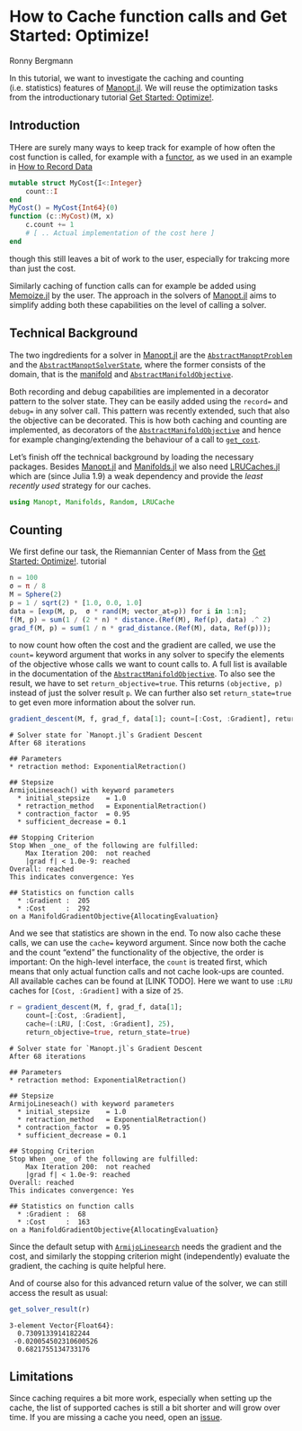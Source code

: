 # How to Cache function calls and Get Started: Optimize!
Ronny Bergmann

In this tutorial, we want to investigate the caching and counting (i.e. statistics) features
of [Manopt.jl](https://manoptjl.org). We will reuse the optimization tasks from the
introductionary tutorial [Get Started: Optimize!](https://manoptjl.org/stable/tutorials/Optimize!.html).

## Introduction

THere are surely many ways to keep track for example of how often the cost function is called,
for example with a [functor](https://docs.julialang.org/en/v1/manual/methods/#Function-like-objects), as we used in an example in [How to Record Data](https://manoptjl.org/stable/tutorials/HowtoRecord.html)

``` julia
mutable struct MyCost{I<:Integer}
    count::I
end
MyCost() = MyCost{Int64}(0)
function (c::MyCost)(M, x)
    c.count += 1
    # [ .. Actual implementation of the cost here ]
end
```

though this still leaves a bit of work to the user, especially for trakcing more than just the cost.

Similarly caching of function calls can for example be added using [Memoize.jl](https://github.com/JuliaCollections/Memoize.jl) by the user.
The approach in the solvers of [Manopt.jl](https://manoptjl.org) aims to simplify adding
both these capabilities on the level of calling a solver.

## Technical Background

The two ingdredients for a solver in [Manopt.jl](https://manoptjl.org)
are the [`AbstractManoptProblem`](@ref) and the [`AbstractManoptSolverState`](@ref), where the
former consists of the domain, that is the [manifold](https://juliamanifolds.github.io/ManifoldsBase.jl/stable/types.html#The-AbstractManifold) and [`AbstractManifoldObjective`](@ref).

Both recording and debug capabilities are implemented in a decorator pattern to the solver state.
They can be easily added using the `record=` and `debug=` in any solver call.
This pattern was recently extended, such that also the objective can be decorated.
This is how both caching and counting are implemented, as decorators of the [`AbstractManifoldObjective`](@ref)
and hence for example changing/extending the behaviour of a call to [`get_cost`](@ref).

Let’s finish off the technical background by loading the necessary packages.
Besides [Manopt.jl](https://manoptjl.org) and [Manifolds.jl](https://juliamanifolds.github.io/Manifolds.jl/latest/) we also need
[LRUCaches.jl](https://github.com/JuliaCollections/LRUCache.jl) which are (since Julia 1.9) a weak dependency and provide
the *least recently used* strategy for our caches.

``` julia
using Manopt, Manifolds, Random, LRUCache
```

## Counting

We first define our task, the Riemannian Center of Mass from the [Get Started: Optimize!](https://manoptjl.org/stable/tutorials/Optimize!.html). tutorial

``` julia
n = 100
σ = π / 8
M = Sphere(2)
p = 1 / sqrt(2) * [1.0, 0.0, 1.0]
data = [exp(M, p,  σ * rand(M; vector_at=p)) for i in 1:n];
f(M, p) = sum(1 / (2 * n) * distance.(Ref(M), Ref(p), data) .^ 2)
grad_f(M, p) = sum(1 / n * grad_distance.(Ref(M), data, Ref(p)));
```

to now count how often the cost and the gradient are called, we use the `count=` keyword
argument that works in any solver to specify the elements of the objective whose calls we
want to count calls to. A full list is available in the documentation of the
[`AbstractManifoldObjective`](@ref).
To also see the result, we have to set `return_objective=true`.
This returns `(objective, p)` instead of just the solver result `p`.
We can further also set `return_state=true` to get even more information about the solver run.

``` julia
gradient_descent(M, f, grad_f, data[1]; count=[:Cost, :Gradient], return_objective=true, return_state=true)
```

    # Solver state for `Manopt.jl`s Gradient Descent
    After 68 iterations

    ## Parameters
    * retraction method: ExponentialRetraction()

    ## Stepsize
    ArmijoLineseach() with keyword parameters
      * initial_stepsize    = 1.0
      * retraction_method   = ExponentialRetraction()
      * contraction_factor  = 0.95
      * sufficient_decrease = 0.1

    ## Stopping Criterion
    Stop When _one_ of the following are fulfilled:
        Max Iteration 200:  not reached
        |grad f| < 1.0e-9: reached
    Overall: reached
    This indicates convergence: Yes

    ## Statistics on function calls
      * :Gradient :  205
      * :Cost     :  292
    on a ManifoldGradientObjective{AllocatingEvaluation}

And we see that statistics are shown in the end. To now also cache these calls,
we can use the `cache=` keyword argument.
Since now both the cache and the count “extend” the functionality of the objective,
the order is important: On the high-level interface, the `count` is treated first, which
means that only actual function calls and not cache look-ups are counted.
All available caches can be found at \[LINK TODO\].
Here we want to use `:LRU` caches for `[Cost, :Gradient]` with a size of `25`.

``` julia
r = gradient_descent(M, f, grad_f, data[1];
    count=[:Cost, :Gradient],
    cache=(:LRU, [:Cost, :Gradient], 25),
    return_objective=true, return_state=true)
```

    # Solver state for `Manopt.jl`s Gradient Descent
    After 68 iterations

    ## Parameters
    * retraction method: ExponentialRetraction()

    ## Stepsize
    ArmijoLineseach() with keyword parameters
      * initial_stepsize    = 1.0
      * retraction_method   = ExponentialRetraction()
      * contraction_factor  = 0.95
      * sufficient_decrease = 0.1

    ## Stopping Criterion
    Stop When _one_ of the following are fulfilled:
        Max Iteration 200:  not reached
        |grad f| < 1.0e-9: reached
    Overall: reached
    This indicates convergence: Yes

    ## Statistics on function calls
      * :Gradient :  68
      * :Cost     :  163
    on a ManifoldGradientObjective{AllocatingEvaluation}

Since the default setup with [`ArmijoLinesearch`](@ref) needs the gradient and the
cost, and similarly the stopping criterion might (independently) evaluate the gradient,
the caching is quite helpful here.

And of course also for this advanced return value of the solver, we can still access the
result as usual:

``` julia
get_solver_result(r)
```

    3-element Vector{Float64}:
      0.7309133914182244
     -0.020054502310600526
      0.6821755134733176

## Limitations

Since caching requires a bit more work, especially when setting up the cache,
the list of supported caches is still a bit shorter and will grow over time.
If you are missing a cache you need, open an [issue](https://github.com/JuliaManifolds/Manopt.jl/issues).
